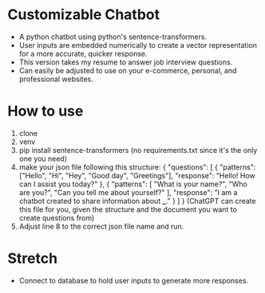 # Customizable Chatbot

- A python chatbot using python's sentence-transformers.
- User inputs are embedded numerically to create a vector representation for a more accurate, quicker response.
- This version takes my resume to answer job interview questions.
- Can easily be adjusted to use on your e-commerce, personal, and professional websites.

# How to use

1. clone
2. venv
3. pip install sentence-transformers (no requirements.txt since it's the only one you need)
4. make your json file following this structure:
   {
   "questions": [
   {
   "patterns": ["Hello", "Hi", "Hey", "Good day", "Greetings"],
   "response": "Hello! How can I assist you today?"
   },
   {
   "patterns": [
   "What is your name?",
   "Who are you?",
   "Can you tell me about yourself?"
   ],
   "response": "I am a chatbot created to share information about **\_**."
   }
   ]
   }
   (ChatGPT can create this file for you, given the structure and the document you want to create questions from)
5. Adjust line 8 to the correct json file name and run.

# Stretch

- Connect to database to hold user inputs to generate more responses.
